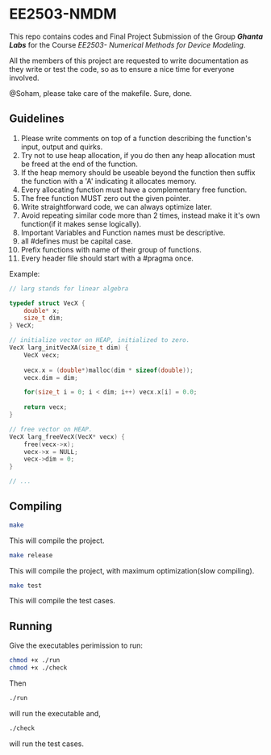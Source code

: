 # EE2503-NMDM
This repo contains codes and Final Project Submission of the Group <b><em>Ghanta Labs</em></b> for the Course <em>EE2503- Numerical Methods for Device Modeling</em>.

All the members of this project are requested to write documentation as they write or test the code, so as to ensure a nice time for everyone involved.

@Soham, please take care of the makefile.
Sure, done.

## Guidelines
1. Please write comments on top of a function describing the function's input, output and quirks.
2. Try not to use heap allocation, if you do then any heap allocation must be freed at the end of the function.
3. If the heap memory should be useable beyond the function then suffix the function with a 'A' indicating it allocates memory.
4. Every allocating function must have a complementary free function.
5. The free function MUST zero out the given pointer.
6. Write straightforward code, we can always optimize later.
7. Avoid repeating similar code more than 2 times, instead make it it's own function(if it makes sense logically).
8. Important Variables and Function names must be descriptive.
9. all #defines must be capital case.
10. Prefix functions with name of their group of functions.
11. Every header file should start with a #pragma once.

Example:
```C
// larg stands for linear algebra

typedef struct VecX {
    double* x;
    size_t dim;
} VecX;

// initialize vector on HEAP, initialized to zero.
VecX larg_initVecXA(size_t dim) {
    VecX vecx;
    
    vecx.x = (double*)malloc(dim * sizeof(double));
    vecx.dim = dim;

    for(size_t i = 0; i < dim; i++) vecx.x[i] = 0.0;
    
    return vecx;
}

// free vector on HEAP.
VecX larg_freeVecX(VecX* vecx) {
    free(vecx->x);
    vecx->x = NULL;
    vecx->dim = 0;
}

// ...
```

## Compiling
```bash
make
```
This will compile the project.

```bash
make release
```
This will compile the project, with maximum optimization(slow compiling).

```bash
make test
```
This will compile the test cases.

## Running
Give the executables perimission to run:
```bash
chmod +x ./run
chmod +x ./check
```
Then
```bash
./run
```
will run the executable and,
```bash
./check
```
will run the test cases.


